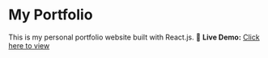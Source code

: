 # My Portfolio

This is my personal portfolio website built with React.js.
🔗 **Live Demo:** [Click here to view](https://raushani220202.github.io/My-Portfolio)



